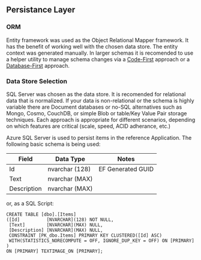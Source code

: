 ## Persistance Layer

### ORM
Entity framework was used as the Object Relational Mapper framework.  It has the benefit of working well with the chosen data store.  The entity context was generated manually.  In larger schemas it is recomended to use a helper utility to manage schema changes via a [Code-First](https://msdn.microsoft.com/en-us/library/jj200620(v=vs.113).aspx) approach or a [Database-First](https://msdn.microsoft.com/en-us/library/jj206878(v=vs.113).aspx) approach.

### Data Store Selection
SQL Server was chosen as the data store.  It is recomended for relational data that is normalized.  If your data is non-relational or the schema is highly variable there are Document databases or no-SQL alternatives such as Mongo, Cosmo, CouchDB, or simple Blob or table/Key Value Pair storage techniques.  Each approach is appropriate for different scenarios, depending on which features are critical (scale, speed, ACID adherance, etc.)

Azure SQL Server is used to persist items in the reference Application.  The following basic schema is being used:

Field       | Data Type         | Notes
--------    | -----------       | ---------
Id          | nvarchar (128)    | EF Generated GUID
Text        | nvarchar (MAX)    | 
Description | nvarchar (MAX)    |

or, as a SQL Script:
~~~~
CREATE TABLE [dbo].[Items]
([Id]          [NVARCHAR](128) NOT NULL,
 [Text]        [NVARCHAR](MAX) NULL,
 [Description] [NVARCHAR](MAX) NULL,
 CONSTRAINT [PK_dbo.Items] PRIMARY KEY CLUSTERED([Id] ASC)
 WITH(STATISTICS_NORECOMPUTE = OFF, IGNORE_DUP_KEY = OFF) ON [PRIMARY]
)
ON [PRIMARY] TEXTIMAGE_ON [PRIMARY];
~~~~